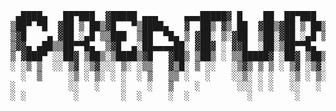 
<pre>
 ▄████▄   ██▀███  ▓█████ ▄▄▄     ▄▄▄█████▓ █    ██  ██▀███  ▓█████   ██████
▒██▀ ▀█  ▓██ ▒ ██▒▓█   ▀▒████▄   ▓  ██▒ ▓▒ ██  ▓██▒▓██ ▒ ██▒▓█   ▀ ▒██    ▒
▒▓█    ▄ ▓██ ░▄█ ▒▒███  ▒██  ▀█▄ ▒ ▓██░ ▒░▓██  ▒██░▓██ ░▄█ ▒▒███   ░ ▓██▄
▒▓▓▄ ▄██▒▒██▀▀█▄  ▒▓█  ▄░██▄▄▄▄██░ ▓██▓ ░ ▓▓█  ░██░▒██▀▀█▄  ▒▓█  ▄   ▒   ██▒
▒ ▓███▀ ░░██▓ ▒██▒░▒████▒▓█   ▓██▒ ▒██▒ ░ ▒▒█████▓ ░██▓ ▒██▒░▒████▒▒██████▒▒
░ ░▒ ▒  ░░ ▒▓ ░▒▓░░░ ▒░ ░▒▒   ▓▒█░ ▒ ░░   ░▒▓▒ ▒ ▒ ░ ▒▓ ░▒▓░░░ ▒░ ░▒ ▒▓▒ ▒ ░
  ░  ▒     ░▒ ░ ▒░ ░ ░  ░ ▒   ▒▒ ░   ░    ░░▒░ ░ ░   ░▒ ░ ▒░ ░ ░  ░░ ░▒  ░ ░
░          ░░   ░    ░    ░   ▒    ░       ░░░ ░ ░   ░░   ░    ░   ░  ░  ░
░ ░         ░        ░  ░     ░  ░           ░        ░        ░  ░      ░
</pre>
